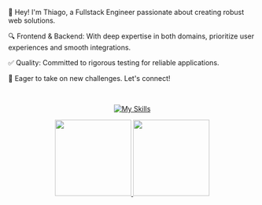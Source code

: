 👋 Hey! I'm Thiago, a Fullstack Engineer passionate about creating robust web solutions.

🔍 Frontend & Backend: With deep expertise in both domains, prioritize user experiences and smooth integrations.

✅ Quality: Committed to rigorous testing for reliable applications.

🔗 Eager to take on new challenges. Let's connect!
  
<div align="center" style="display: inline_block"><br>

[![My Skills](https://skillicons.dev/icons?i=next,nodejs,tailwind,ts,js,py,fastapi,django,docker,postgresql,supabase,mongodb,jest,git,vscode)](https://skillicons.dev)
<div align="center">
  <a href="https://github.com/tjthiagocosta">
  <img height="155em" src="https://github-readme-stats.vercel.app/api?username=tjthiagocosta&show_icons=true&theme=dark&include_all_commits=true&count_private=true"/>
  <img height="155em" src="https://github-readme-stats.vercel.app/api/top-langs/?username=tjthiagocosta&layout=compact&langs_count=8&theme=dark&count_private=true"/>
</div>

